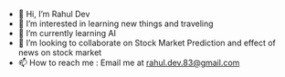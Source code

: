 - 👋 Hi, I’m Rahul Dev
- 👀 I’m interested in learning new things and traveling
- 🌱 I’m currently learning AI
- 💞️ I’m looking to collaborate on Stock Market Prediction and effect of news on stock market
- 📫 How to reach me : Email me at rahul.dev.83@gmail.com
<!---
rahulhub/rahulhub is a ✨ special ✨ repository because its `README.md` (this file) appears on your GitHub profile.
You can click the Preview link to take a look at your changes.
--->

